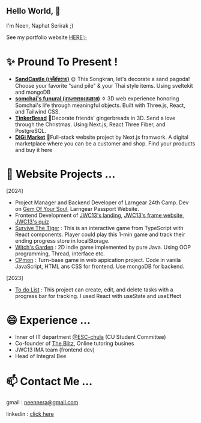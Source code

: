 ## Hello World, 👋

I'm Neen, Naphat Serirak ;)

See my portfolio website [HERE✨](https://naphat-portfolio.vercel.app/)


# ✨ Pround To Present !
- [**SandCastle (เจดีย์ทราย)**](https://neennera.medium.com/sandcastle-website-for-songkran-festival-in-just-5-days-99e445a2aafd)
  🌞 This Songkran, let's decorate a sand pagoda! Choose your favorite "sand pile" & your Thai style items. Using sveltekit and mongoDB
- [**somchai's funural (งานศพของสมชาย)**](https://somchai-funeral.vercel.app/)
  ⚱️ 3D web experience honoring Somchai's life through meaningful objects. Built with Three.js, React, and Tailwind CSS.
- [**TinkerBread**](https://neennera.medium.com/tinkerbread-projects-864a46971d26)
  🎄Decorate friends' gingerbreads in 3D. Send a love through the Christmas. Using Next.js, React Three Fiber, and PostgreSQL.
- [**DiGi Market**](https://di-gi-market.vercel.app/)
  🛒Full-stack website project by Next.js framwork. A digital marketplace where you can be a customer and shop. Find your products and buy it here

# 🌱 Website Projects ...
[2024] 
- Project Manager and Backend Developer of Larngear 24th Camp. Dev on [Gem Of Your Soul](https://gemofyoursoul.larngear.org/), Larngear Passport Website.
- Frontend Development of [JWC13's landing](https://13.jwc.in.th), [JWC13's frame website](https://frame.jwc.in.th), [JWC13's quiz](https://quiz.jwc.in.th)
- [Survive The Tiger](https://tiger-quiz.vercel.app/) : This is an interactive game from TypeScript with React components. Player could play this 1-min game and track their ending progress store in localStorage.
- [Witch's Garden](https://www.youtube.com/watch?v=jiAvBtDjQqI&t=149s) : 2D indie game implemented by pure Java. Using OOP programming, Thread, interface etc.
- [CPmon](https://github.com/neennera/CPmon) : Turn-base game in web appication project. Code in vanila JavaScript, HTML ans CSS for frontend. Use mongoDB for backend.
  
[2023]
- [To do List](https://todolist-learning-progect.vercel.app/) : This project can create, edit, and delete tasks with a progress bar for tracking. I used React with useState and useEffect 

# 😄 Experience ...
- Inner of IT department [@ESC-chula](https://github.com/esc-chula) (CU Student Committee)
- Co-founder of [The Blitz](https://www.facebook.com/xcodeblitz), Online tutoring busines
- JWC13 IMA team (frontend dev)
- Head of Integral Bee

# 📫 Contact Me ...
gmail : neennera@gmail.com

linkedin : [click here](https://www.linkedin.com/in/naphat-serirak/)

